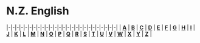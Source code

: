 # N.Z. English
|-|-|-|-|-|-|-|-|-|-|-|-|-|-|-|-|-|-|-|-|-|-|-|-|-|-|
| [<b>A</b>](dict/A/README.md) | [<b>B</b>](dict/B/README.md) | [<b>C</b>](dict/C/README.md) | [<b>D</b>](dict/D/README.md) | [<b>E</b>](dict/E/README.md) | [<b>F</b>](dict/F/README.md) | [<b>G</b>](dict/G/README.md) | [<b>H</b>](dict/H/README.md) | [<b>I</b>](dict/I/README.md) | [<b>J</b>](dict/J/README.md) | [<b>K</b>](dict/K/README.md) | [<b>L</b>](dict/L/README.md) | [<b>M</b>](dict/M/README.md) | [<b>N</b>](dict/N/README.md) | [<b>O</b>](dict/O/README.md) | [<b>P</b>](dict/P/README.md) | [<b>Q</b>](dict/Q/README.md) | [<b>R</b>](dict/R/README.md) | [<b>S</b>](dict/S/README.md) | [<b>T</b>](dict/T/README.md) | [<b>U</b>](dict/U/README.md) | [<b>V</b>](dict/V/README.md) | [<b>W</b>](dict/W/README.md) | [<b>X</b>](dict/X/README.md) | [<b>Y</b>](dict/Y/README.md) | [<b>Z</b>](dict/Z/README.md) |
